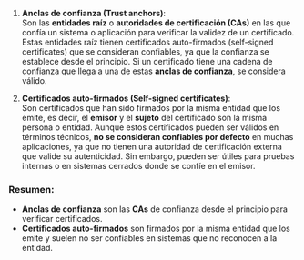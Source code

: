 
1. **Anclas de confianza (Trust anchors)**:  
   Son las **entidades raíz** o **autoridades de certificación (CAs)** en las que confía un sistema o aplicación para verificar la validez de un certificado. Estas entidades raíz tienen certificados auto-firmados (self-signed certificates) que se consideran confiables, ya que la confianza se establece desde el principio. Si un certificado tiene una cadena de confianza que llega a una de estas **anclas de confianza**, se considera válido.

2. **Certificados auto-firmados (Self-signed certificates)**:  
   Son certificados que han sido firmados por la misma entidad que los emite, es decir, el **emisor** y el **sujeto** del certificado son la misma persona o entidad. Aunque estos certificados pueden ser válidos en términos técnicos, **no se consideran confiables por defecto** en muchas aplicaciones, ya que no tienen una autoridad de certificación externa que valide su autenticidad. Sin embargo, pueden ser útiles para pruebas internas o en sistemas cerrados donde se confíe en el emisor.

### Resumen:
- **Anclas de confianza** son las **CAs** de confianza desde el principio para verificar certificados.
- **Certificados auto-firmados** son firmados por la misma entidad que los emite y suelen no ser confiables en sistemas que no reconocen a la entidad.
